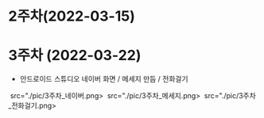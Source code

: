 # 2주차(2022-03-15)

# 3주차 (2022-03-22)

 - 안드로이드 스튜디오 네이버 화면 / 메세지 만듬 / 전화걸기

 
 <img width="" height=""> src="./pic/3주차_네이버.png></img>
 <img width="" height=""> src="./pic/3주차_메세지.png></img>
 <img width="" height=""> src="./pic/3주차_전화걸기.png></img>
